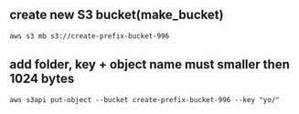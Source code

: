 ## create new S3 bucket(make_bucket)

```md
aws s3 mb s3://create-prefix-bucket-996
```

## add folder, key + object name must smaller then 1024 bytes

```
aws s3api put-object --bucket create-prefix-bucket-996 --key "yo/" 
```
